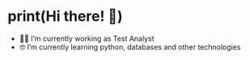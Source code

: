 # print(Hi there! 👋)

- 👨‍💻 I’m currently working as Test Analyst
- 🤓 I’m currently learning python, databases and other technologies
